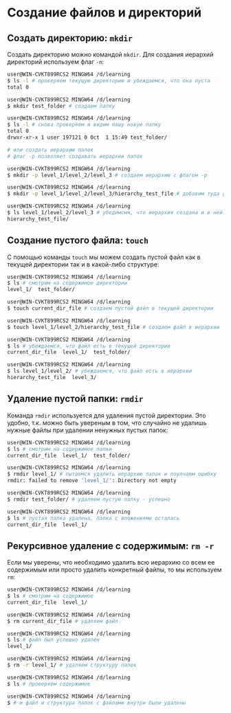 # Создание файлов и директорий

## Создать директорию: `mkdir`
Создать директорию можно командой `mkdir`. Для создания иерархий директорий используем флаг `-п`:  
```bash
user@WIN-CVKT899RCS2 MINGW64 /d/learning
$ ls -l # проверяем текущую директорию и убеждаемся, что она пуста
total 0

user@WIN-CVKT899RCS2 MINGW64 /d/learning
$ mkdir test_folder # создаем папку

user@WIN-CVKT899RCS2 MINGW64 /d/learning
$ ls -l # снова проверяем и видим нашу новую папку
total 0
drwxr-xr-x 1 user 197121 0 Oct  1 15:49 test_folder/

# или создать иерархию папок 
# флаг -p позволяет создавать иерархии папок

user@WIN-CVKT899RCS2 MINGW64 /d/learning
$ mkdir -p level_1/level_2/level_3 # создаем иерархию с флагом -р

user@WIN-CVKT899RCS2 MINGW64 /d/learning
$ mkdir -p level_1/level_2/level_3/hierarchy_test_file # добавим туда файл

user@WIN-CVKT899RCS2 MINGW64 /d/learning
$ ls level_1/level_2/level_3 # убедимсмя, что иерархия создана и в ней лежит файл
hierarchy_test_file/
```

## Создание пустого файла: `touch`
С помощью команды `touch` мы можем создать пустой файл как в текущей директории так и в какой-либо структуре:  
```bash
user@WIN-CVKT899RCS2 MINGW64 /d/learning
$ ls # смотрим на содержимое директории  
level_1/  test_folder/

user@WIN-CVKT899RCS2 MINGW64 /d/learning
$ touch current_dir_file # создаем пустой файл в текущей директории

user@WIN-CVKT899RCS2 MINGW64 /d/learning
$ touch level_1/level_2/hierarchy_test_file # создаем файл в иерархии

user@WIN-CVKT899RCS2 MINGW64 /d/learning
$ ls # убеждаемся, что файл есть в текущей директории
current_dir_file  level_1/  test_folder/

user@WIN-CVKT899RCS2 MINGW64 /d/learning
$ ls level_1/level_2/ # убеждаемся, что файл есть в иерархии
hierarchy_test_file  level_3/
```

## Удаление пустой папки: `rmdir`
Команда `rmdir` используется для удаления пустой директории. Это удобно, т.к. можно быть увереным в том, что случайно не удалишь нужные файлы при удалении ненужных пустых папок:
```bash
user@WIN-CVKT899RCS2 MINGW64 /d/learning
$ ls # смотрим на содержимое папки
current_dir_file  level_1/  test_folder/

user@WIN-CVKT899RCS2 MINGW64 /d/learning
$ rmdir level_1/ # пытаемся удалить иерархию папок и поулчаем ошибку
rmdir: failed to remove 'level_1/': Directory not empty

user@WIN-CVKT899RCS2 MINGW64 /d/learning
$ rmdir test_folder/ # удаляем пустую папку - успешно

user@WIN-CVKT899RCS2 MINGW64 /d/learning
$ ls # пустая папка удалена, папка с вложениями осталась
current_dir_file  level_1/
```

## Рекурсивное удаление с содержимым: `rm -r`
Если мы уверены, что необходимо удалить всю иерархию со всем ее содержимым или просто удалить конкретный файлы, то мы используем `rm`:  
```bash
user@WIN-CVKT899RCS2 MINGW64 /d/learning
$ ls # смотрим на содержимое
current_dir_file  level_1/

user@WIN-CVKT899RCS2 MINGW64 /d/learning
$ rm current_dir_file # удаляем файл

user@WIN-CVKT899RCS2 MINGW64 /d/learning
$ ls # файл был успешно удален
level_1/

user@WIN-CVKT899RCS2 MINGW64 /d/learning
$ rm -r level_1/ # удаляем структуру папок

user@WIN-CVKT899RCS2 MINGW64 /d/learning
$ ls # проверяем содержимое

user@WIN-CVKT899RCS2 MINGW64 /d/learning
$ # и файл и структура папок с файлами внутри были удалены
```

